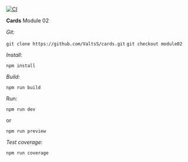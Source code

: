 [![CI](https://github.com/ValtsS/cards/actions/workflows/ci.yml/badge.svg?branch=module01)](https://github.com/ValtsS/cards/actions/workflows/ci.yml)

**Cards**
Module 02

_Git:_

`git clone https://github.com/ValtsS/cards.git`
`git checkout module02`

_Install_:

`npm install`

_Build:_

`npm run build`

Run:

`npm run dev`

or

`npm run preview`

_Test coverage:_

`npm run coverage`
